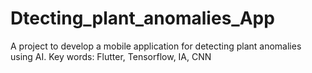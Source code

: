 # Dtecting_plant_anomalies_App
A project to develop a mobile application for detecting plant  anomalies using AI. Key words: Flutter, Tensorflow, IA, CNN
